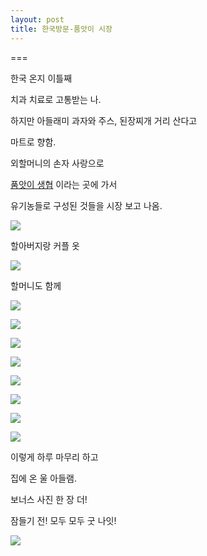 ```yaml
---
layout: post
title: 한국방문-품앗이 시장
---
```

===

한국 온지 이틀째

치과 치료로 고통받는 나.

하지만 아들래미 과자와 주스, 된장찌개 거리 산다고

마트로 향함.

외할머니의 손자 사랑으로 

[품앗이 생협](http://poomcoop.or.kr/) 이라는 곳에 가서

유기농들로 구성된 것들을 시장 보고 나옴.

![](https://dl.dropboxusercontent.com/u/9792864/150523%20%ED%92%88%EC%95%97%EC%9D%B4%20%EC%8B%9C%EC%9E%A5/DSC03595.JPG)


할아버지랑 커플 옷

![](https://dl.dropboxusercontent.com/u/9792864/150523%20%ED%92%88%EC%95%97%EC%9D%B4%20%EC%8B%9C%EC%9E%A5/DSC03596.JPG)


할머니도 함께

![](https://dl.dropboxusercontent.com/u/9792864/150523%20%ED%92%88%EC%95%97%EC%9D%B4%20%EC%8B%9C%EC%9E%A5/DSC03598.JPG)


![](https://dl.dropboxusercontent.com/u/9792864/150523%20%ED%92%88%EC%95%97%EC%9D%B4%20%EC%8B%9C%EC%9E%A5/DSC03599.JPG)


![](https://dl.dropboxusercontent.com/u/9792864/150523%20%ED%92%88%EC%95%97%EC%9D%B4%20%EC%8B%9C%EC%9E%A5/DSC03600.JPG)


![](https://dl.dropboxusercontent.com/u/9792864/150523%20%ED%92%88%EC%95%97%EC%9D%B4%20%EC%8B%9C%EC%9E%A5/DSC03601.JPG)


![](https://dl.dropboxusercontent.com/u/9792864/150523%20%ED%92%88%EC%95%97%EC%9D%B4%20%EC%8B%9C%EC%9E%A5/DSC03602.JPG)


![](https://dl.dropboxusercontent.com/u/9792864/150523%20%ED%92%88%EC%95%97%EC%9D%B4%20%EC%8B%9C%EC%9E%A5/DSC03603.JPG)


![](https://dl.dropboxusercontent.com/u/9792864/150523%20%ED%92%88%EC%95%97%EC%9D%B4%20%EC%8B%9C%EC%9E%A5/DSC03604.JPG)


![](https://dl.dropboxusercontent.com/u/9792864/150523%20%ED%92%88%EC%95%97%EC%9D%B4%20%EC%8B%9C%EC%9E%A5/DSC03605.JPG)


이렇게 하루 마무리 하고

집에 온 울 아들램.

보너스 사진 한 장 더!

잠들기 전! 모두 모두 굿 나잇!

![](https://dl.dropboxusercontent.com/u/9792864/150523%20%ED%92%88%EC%95%97%EC%9D%B4%20%EC%8B%9C%EC%9E%A5/DSC03607.JPG)
